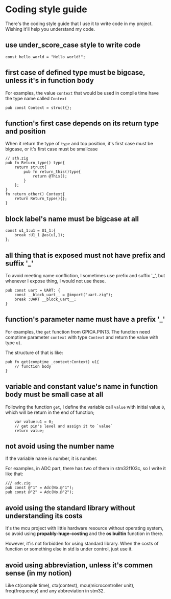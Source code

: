 # Coding style guide

There's the coding style guide that I use it to write code in my project. Wishing it'll help you understand my code. 

## use under_score_case style to write code

```zig
const hello_world = "Hello world!";
```

## first case of defined type must be bigcase, unless it's in function body

For examples, the value `context` that would be used in compile time have the type name called `Context`

```zig
pub const Context = struct{};
```

## function's first case depends on its return type and position

When it return the type of `type` and top position, it's first case must be bigcase, or it's first case must be smallcase

```zig
// sth.zig
pub fn Return_type() type{
    return struct{
        pub fn return_this()type{
            return @This();
        }
    };
}
fn return_other() Context{
    return Return_type(){};
}
```

## block label's name must be bigcase at all

```zig
const u1_1:u1 = U1_1:{
    break :U1_1 @as(u1,1);
};
```

## all thing that is exposed must not have prefix and suffix '_'

To avoid meeting name confliction, I sometimes use prefix and suffix '_', but whenever I expose thing, I would not use these.

```zig
pub const uart = UART: {
    const __block_uart__ = @import("uart.zig");
    break :UART __block_uart__;
}
```

## function's parameter name must have a prefix '_'

For examples, the `get` function from GPIOA.PIN13. The function need comptime parameter `context` with type `Context` and return the value with type `u1`.

The structure of that is like:

```zig
pub fn get(comptime _context:Context) u1{
    // function body
}
```

## variable and constant value's name in function body must be small case at all

Following the function `get`, I define the variable call `value` with initial value `0`, which will be return in the end of function;

```zig
    var value:u1 = 0;
    // get pin's level and assign it to `value`
    return value;
```

## not avoid using the number name 

If the variable name is number, it is number.

For examples, in ADC part, there has two of them in stm32f103c, so I write it like that:

```zig
/// adc.zig
pub const @"1" = Adc(No.@"1");
pub const @"2" = Adc(No.@"2");
```

## avoid using the standard library without understanding its costs

It's the mcu project with little hardware resource without operating system, so avoid using **propably-huge-costing** and the **os builtin** function in there.

However, it'is not forbidden for using standard library. When the costs of function or something else in std is under control, just use it.

## avoid using abbreviation, unless it's commen sense (in my notion)

Like ct(compile time), ctx(context), mcu(microcontroller unit), freq(frequency) and any abbreviation in stm32.
